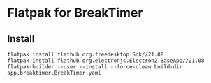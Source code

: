 # Flatpak for BreakTimer

## Install

```
flatpak install flathub org.freedesktop.Sdk//21.08
flatpak install flathub org.electronjs.Electron2.BaseApp//21.08
flatpak-builder --user --install --force-clean build-dir app.breaktimer.BreakTimer.yaml
```
